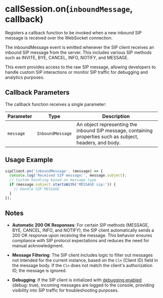 # callSession.on(`inboundMessage`, callback)

Registers a callback function to be invoked when a new inbound SIP message is received over the WebSocket connection.

The inboundMessage event is emitted whenever the SIP client receives an inbound SIP message from the server. This includes various SIP methods such as INVITE, BYE, CANCEL, INFO, NOTIFY, and MESSAGE.

This event provides access to the raw SIP message, allowing developers to handle custom SIP interactions or monitor SIP traffic for debugging and analytics purposes.

## Callback Parameters

The callback function receives a single parameter:

| Parameter | Type             | Description                                                                            |
|-----------|------------------|----------------------------------------------------------------------------------------|
| `message` | `InboundMessage` | An object representing the inbound SIP message, containing properties such as subject, headers, and body.|


## Usage Example

```js
sipClient.on('inboundMessage', (message) => {
  console.log('Received SIP message:', message.subject);
  // Custom handling based on message type
  if (message.subject.startsWith('MESSAGE sip:')) {
    // Handle SIP MESSAGE
  }
});
```

## Notes

* **Automatic 200 OK Responses**: For certain SIP methods (MESSAGE, BYE, CANCEL, INFO, and NOTIFY), the SIP client automatically sends a 200 OK response upon receiving the message. This behavior ensures compliance with SIP protocol expectations and reduces the need for manual acknowledgment.

* **Message Filtering**: The SIP client includes logic to filter out messages not intended for the current instance, based on the `Cln` (Client ID) field in the message body. If the `Cln` does not match the client's authorization ID, the message is ignored.

* **Debugging**: If the SIP client is initialized with [debugging enabled](../get-started/instances.md#turning-on-debug-mode) (debug: true), incoming messages are logged to the console, providing visibility into SIP traffic for troubleshooting purposes.
